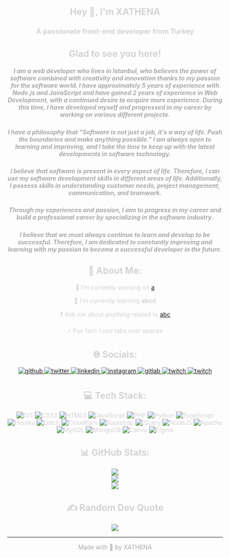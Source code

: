 <div align="center" style="align: center; text-decoration:none; color: lightgrey; cursor: default;">
<h2 align="center">Hey 👋, I'm XATHENA</h2>

<h3 align="center">A passionate front-end developer from Turkey

## Glad to see you here!


<div style="color: darkgray">
<h5>I am a web developer who lives in Istanbul, who believes the power of software combined with creativity and innovation thanks to my passion for the software world. I have approximately 5 years of experience with Node.js and JavaScript and have gained 2 years of experience in Web Development, with a continued desire to acquire more experience. During this time, I have developed myself and progressed in my career by working on various different projects.

<h5>I have a philosophy that "Software is not just a job, it's a way of life. Push the boundaries and make anything possible." I am always open to learning and improving, and I take the time to keep up with the latest developments in software technology.

<h5>I believe that software is present in every aspect of life. Therefore, I can use my software development skills in different areas of life. Additionally, I possess skills in understanding customer needs, project management, communication, and teamwork.

<h5>Through my experiences and passion, I aim to progress in my career and build a professional career by specializing in the software industry.

<h5>I believe that we must always continue to learn and develop to be successful. Therefore, I am dedicated to constantly improving and learning with my passion to become a successful developer in the future.
</div>

## 💫 About Me:


🔭 I’m currently working on [a](x)

🌱 I’m currently learning **abcd**

❓ Ask me about anything related to [abc](abc)

⚡ Fun fact: I use tabs over spaces

## 🌐 Socials:

<div align="center">
<a href="https://github.com/x4th3n4" target="_blank">
<img src=https://img.shields.io/badge/github-%2324292e.svg?&style=for-the-badge&logo=github&logoColor=white alt=github style="margin-bottom: 5px;" />
</a>
<a href="https://twitter.com/xathenatw" target="_blank">
<img src=https://img.shields.io/badge/twitter-%2300acee.svg?&style=for-the-badge&logo=twitter&logoColor=white alt=twitter style="margin-bottom: 5px;" />
</a>
<a href="https://linkedin.com/in/yildizbrk" target="_blank">
<img src=https://img.shields.io/badge/linkedin-%231E77B5.svg?&style=for-the-badge&logo=linkedin&logoColor=white alt=linkedin style="margin-bottom: 5px;" />
</a>
<a href="https://instagram.com/xathenagram" target="_blank">
<img src=https://img.shields.io/badge/instagram-%23000000.svg?&style=for-the-badge&logo=instagram&logoColor=white alt=instagram style="margin-bottom: 5px;" />
</a>
<a href="https://gitlab.com/berkxathena" target="_blank">
<img src=https://img.shields.io/badge/gitlab-330F63.svg?&style=for-the-badge&logo=gitlab&logoColor=white alt=gitlab style="margin-bottom: 5px;" />
</a> 
<a href="https://twitch.tv/xathena_" target="_blank">
<img src=https://img.shields.io/badge/Twitch-%239146FF.svg?&style=for-the-badge&logo=twitch&logoColor=white alt=twitch style="margin-bottom: 5px;" />
</a>
<a href="https://repl.it/@x4th3n4" target="_blank">
<img src=https://img.shields.io/badge/repl-it.svg?style=for-the-badge&logo=replit&logoColor=white alt=twitch style="margin-bottom: 5px;" />
</a>
</div>

## 💻 Tech Stack:
  <div style="pointer-events:none;">
    
![GIT](https://img.shields.io/badge/git-scm.svg?style=for-the-badge&logo=git&logoColor=white) ![CSS3](https://img.shields.io/badge/css3-%231572B6.svg?style=for-the-badge&logo=css3&logoColor=white) ![HTML5](https://img.shields.io/badge/html5-%23E34F26.svg?style=for-the-badge&logo=html5&logoColor=white) ![JavaScript](https://img.shields.io/badge/javascript-%23323330.svg?style=for-the-badge&logo=javascript&logoColor=%23F7DF1E) ![PHP](https://img.shields.io/badge/php-%23777BB4.svg?style=for-the-badge&logo=php&logoColor=white) ![Python](https://img.shields.io/badge/python-3670A0?style=for-the-badge&logo=python&logoColor=ffdd54) ![TypeScript](https://img.shields.io/badge/typescript-%23007ACC.svg?style=for-the-badge&logo=typescript&logoColor=white) ![Heroku](https://img.shields.io/badge/heroku-%23430098.svg?style=for-the-badge&logo=heroku&logoColor=white) ![Glitch](https://img.shields.io/badge/glitch-%233333FF.svg?style=for-the-badge&logo=glitch&logoColor=white) ![Cloudflare](https://img.shields.io/badge/Cloudflare-F38020?style=for-the-badge&logo=Cloudflare&logoColor=white) ![Bootstrap](https://img.shields.io/badge/bootstrap-%23563D7C.svg?style=for-the-badge&logo=bootstrap&logoColor=white) ![jQuery](https://img.shields.io/badge/jquery-%230769AD.svg?style=for-the-badge&logo=jquery&logoColor=white) ![NodeJS](https://img.shields.io/badge/node.js-6DA55F?style=for-the-badge&logo=node.js&logoColor=white) ![Apache](https://img.shields.io/badge/apache-%23D42029.svg?style=for-the-badge&logo=apache&logoColor=white) ![MySQL](https://img.shields.io/badge/mysql-%2300f.svg?style=for-the-badge&logo=mysql&logoColor=white) ![MongoDB](https://img.shields.io/badge/MongoDB-%234ea94b.svg?style=for-the-badge&logo=mongodb&logoColor=white) ![Canva](https://img.shields.io/badge/Canva-%2300C4CC.svg?style=for-the-badge&logo=Canva&logoColor=white)    ![Figma](https://img.shields.io/badge/figma-%23F24E1E.svg?style=for-the-badge&logo=figma&logoColor=white)
 
  </div>

## 📊 GitHub Stats:


![](https://github-readme-stats.vercel.app/api?username=X4TH3N4&theme=dark&hide_border=false&include_all_commits=true&count_private=true)<br/>
![](https://github-readme-streak-stats.herokuapp.com/?user=X4TH3N4&theme=dark&hide_border=false)<br/>
![](https://github-readme-stats.vercel.app/api/top-langs/?username=X4TH3N4&theme=dark&hide_border=false&include_all_commits=true&count_private=true&layout=compact)

## ✍️ Random Dev Quote

![](https://quotes-github-readme.vercel.app/api?type=horizontal&theme=dark)

___
</div>
<div align="center" style="text-decoration:none; color: darkgrey; cursor: default;"><a href="https://github.com/X4TH3N4" style="text-decoration:none; color: darkgrey; cursor: default;" target="_blank">Made with 💜 by XATHENA</a></div>
